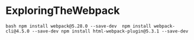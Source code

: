 # ExploringTheWebpack

``bash
npm install webpack@5.28.0 --save-dev 
npm install webpack-cli@4.5.0 --save-dev
npm install html-webpack-plugin@5.3.1 --save-dev
``